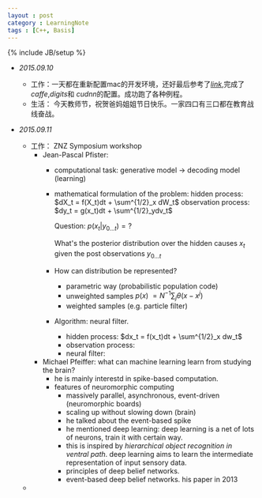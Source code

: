 ```yaml
---
layout : post
category : LearningNote
tags : [C++, Basis]
---
```


{% include JB/setup %}

- *2015.09.10*
    + 工作：一天都在重新配置mac的开发环境，还好最后参考了<a href="http://christopher5106.github.io/big/data/2015/07/16/deep-learning-install-caffe-cudnn-cuda-for-digits-python-on-mac-osx.html" target="blank">*link*</a>,完成了 *caffe*,*digits*和 *cudnn*的配置。成功跑了各种例程。
    + 生活： 今天教师节，祝贺爸妈姐姐节日快乐。一家四口有三口都在教育战线奋战。

- *2015.09.11*
    + 工作： ZNZ Symposium workshop
        * Jean-Pascal Pfister: 
            - computational task: generative model -> decoding model (learning)
            - mathematical formulation of the problem: 
                hidden process: $dX_t = f(X_t)dt + \sum^{1/2}_x dW_t$
                observation process: $dy_t = g(x_t)dt + \sum^{1/2}_ydv_t$

                Question: $p(x_t| y_{0...t})  = ?$

                What's the posterior distribution over the hidden causes $x_t$ given the post observations $y_{0...t}$
            - How can distribution be represented?
                + parametric way (probabilistic population code)
                + unweighted samples $p(x)~= N^{-1}\sum_j \theta(x-x^j)$
                + weighted samples (e.g. particle filter)
            - Algorithm: neural filter.
                + hidden process: $dx_t = f(x_t)dt + \sum^{1/2}_x dw_t$
                + observation process:
                + neural filter:
        * Michael Pfeiffer: what can machine learning learn from studying the brain?
            - he is mainly interestd in spike-based computation.
            - features of neuromorphic computing
                + massively parallel, asynchronous, event-driven (neuromorphic boards)
                + scaling up without slowing down (brain)
                + he talked about the event-based spike
                + he mentioned deep learning: deep learning is a net of lots of neurons, train it with certain way.
                + this is inspired by *hierarchical object recognition in ventral path*. deep learning aims to learn the intermediate representation of input sensory data.
                + principles of deep belief networks.
                + event-based deep belief networks. his paper in 2013
    + 